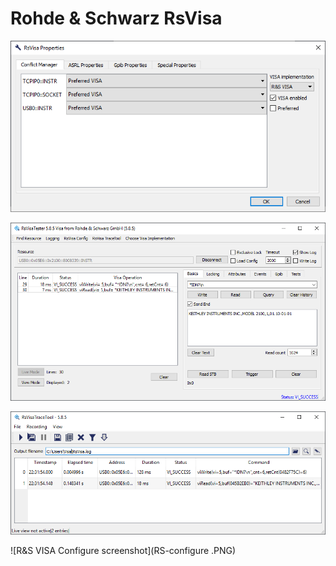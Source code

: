 # Rohde & Schwarz RsVisa

![R&S VISA Conflict Manager screenshot](RS-conflict-manager.PNG)

![R&S VISA Tester screenshot](RS-tester.PNG)

![R&S VISA Trace Tool screenshot](RS-trace-tool.PNG)

![R&S VISA Configure screenshot](RS-configure
.PNG)